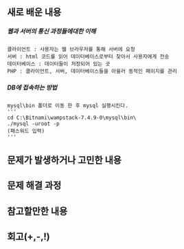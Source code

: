 ## 새로 배운 내용
 ##### 웹과 서버의 통신 과정들에대한 이해
    클라이언트 : 사용자는 웹 브라우저를 통해 서버에 요청
    서버 : html 코드를 읽어 데이터베이스로부터 찾아서 사용자에게 전송
    데이터베이스 : 데이터들이 저장되어 있는 곳
    PHP : 클라이언트, 서버, 데이터베이스들을 아울러 동적인 페이지를 관리
    
 ##### DB에 접속하는 방법
    mysql\bin 폴더로 이동 한 후 mysql 실행시킨다.
    '''
    cd C:\Bitnami\wampstack-7.4.9-0\mysql\bin\
    ./mysql -uroot -p
    (패스워드 입력)
    '''
    

## 문제가 발생하거나 고민한 내용 

## 문제 해결 과정

## 참고할만한 내용

## 회고(+,-,!)

